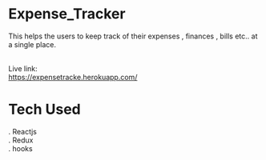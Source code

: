 # Expense_Tracker
This helps the users to keep track of their expenses , finances , bills etc.. at a single place.<br><br> 

Live link:<br>
https://expensetracke.herokuapp.com/

# Tech Used 
. Reactjs<br>
. Redux<br>
. hooks
